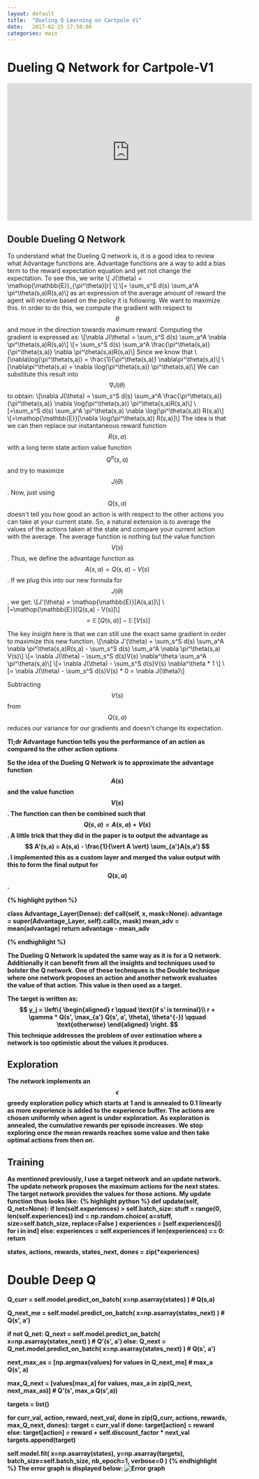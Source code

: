 ```yaml
---
layout: default
title:  "Dueling Q Learning on Cartpole V1"
date:   2017-02-25 17:50:00
categories: main
---
```


# Dueling Q Network for Cartpole-V1

<div class="center">
<iframe width="560" height="315" src="https://www.youtube.com/embed/jTyR-mEYCuk?autoplay=1" frameborder="0" allowfullscreen></iframe>
</div>

## Double Dueling Q Network
To understand what the Dueling Q network is, it is a good idea to review what Advantage functions are. Advantage functions are a way to add a bias term to the reward expectation equation and yet not change the expectation. To see this, we write
\\[ J(\theta) = \mathop{\mathbb{E}}_{\pi^\theta}[r] \\]
\\[= \sum_s^S d(s) \sum_a^A \pi^\theta(s,a)R(s,a)\\]
as an expression of the average amount of reward the agent will receive based on the policy it is following. We want to maximize this. In order to do this, we compute the gradient with respect to $$\theta$$ and move in the direction towards maximum reward. Computing the gradient is expressed as:
\\[\nabla J(\theta) = \sum_s^S d(s) \sum_a^A \nabla \pi^\theta(s,a)R(s,a)\\]
\\[= \sum_s^S d(s) \sum_a^A \frac{\pi^\theta(s,a)}{\pi^\theta(s,a)} \nabla \pi^\theta(s,a)R(s,a)\\]
Since we know that
\\[\nabla\log(\pi^\theta(s,a)) = \frac{1}{\pi^\theta(s,a)} \nabla\pi^\theta(s,a)\\]
\\[\nabla\pi^\theta(s,a) = \nabla \log(\pi^\theta(s,a)) \pi^\theta(s,a)\\]
We can substitute this result into $$\nabla J(\theta)$$ to obtain:
\\[\nabla J(\theta) = \sum_s^S d(s) \sum_a^A \frac{\pi^\theta(s,a)}{\pi^\theta(s,a)} \nabla \log(\pi^\theta(s,a)) \pi^\theta(s,a)R(s,a)\\]
\\[=\sum_s^S d(s) \sum_a^A \pi^\theta(s,a) \nabla \log(\pi^\theta(s,a)) R(s,a)\\]
\\[=\mathop{\mathbb{E}}[\nabla \log(\pi^\theta(s,a)) R(s,a)]\\]
The idea is that we can then replace our instantaneous reward function $$R(s,a)$$ with a long term state action value function $$Q^\pi(s,a)$$ and try to maximize $$J(\theta)$$. Now, just using $$Q(s,a)$$ doesn't tell you how good an action is with respect to the other actions you can take at your current state. So, a natural extension is to average the values of the actions taken at the state and compare your current action with the average. The average function is nothing but the value function $$V(s)$$. Thus, we define the advantage function as $$A(s,a) = Q(s,a) - V(s)$$. If we plug this into our new formula for $$J(\theta)$$, we get:
\\[J'(\theta) = \mathop{\mathbb{E}}[A(s,a)]\\]
\\[=\mathop{\mathbb{E}}[Q(s,a) - V(s)]\\]
$$=\mathop{\mathbb{E}}[Q(s,a)] - \mathop{\mathbb{E}}[V(s)]$$

The key insight here is that we can still use the exact same gradient in order to maximize this new function.
\\[\nabla J'(\theta) = \sum_s^S d(s) \sum_a^A \nabla \pi^\theta(s,a)R(s,a) - \sum_s^S d(s) \sum_a^A \nabla \pi^\theta(s,a) V(s)\\]
\\[= \nabla J(\theta) - \sum_s^S d(s)V(s) \nabla^\theta \sum_a^A \pi^\theta(s,a)\\]
\\[= \nabla J(\theta) - \sum_s^S d(s)V(s) \nabla^\theta * 1 \\]
\\[= \nabla J(\theta) - \sum_s^S d(s)V(s) * 0 = \nabla J(\theta)\\]

Subtracting $$V(s)$$ from $$Q(s,a)$$ reduces our variance for our gradients and doesn't change its expectation.

<b>Tl;dr Advantage function tells you the performance of an action as compared to the other action options <b>

So the idea of the Dueling Q Network is to approximate the advantage function $$A(s)$$ and the value function $$V(s)$$. The function can then be combined such that $$Q(s,a) = A(s,a) + V(s)$$. A little trick that they did in the paper is to output the advantage as $$ A'(s,a) =  A(s,a) - \frac{1}{\vert A \vert} \sum_{a'}A(s,a') $$. I implemented this as a custom layer and merged the value output with this to form the final output for $$Q(s,a)$$.

{% highlight python %}

class Advantage_Layer(Dense):
	def call(self, x, mask=None):
		advantage = super(Advantage_Layer, self).call(x, mask)
		mean_adv = mean(advantage)
		return advantage - mean_adv

{% endhighlight %}

The Dueling Q Network is updated the same way as it is for a Q network. Additionally it can benefit from all the insights and techniques used to bolster the Q network. One of these techniques is the Double technique where one network proposes an action and another network evaluates the value of that action. This value is then used as a target.

The target is written as:
$$
y_j = \left\{
  \begin{aligned}
    r \qquad \text{if s' is terminal}\\
    r + \gamma * Q(s', \max_{a'} Q(s', a', \theta), \theta^{-}) \qquad \text{otherwise}
  \end{aligned}
\right.
$$
This technique addresses the problem of over estimation where a network is too optimistic about the values it produces.

## Exploration
The network implements an $$\epsilon$$ greedy exploration policy which starts at 1 and is annealed to 0.1 linearly as more experience is added to the experience buffer. The actions are chosen uniformly when agent is under exploration. As exploration is annealed, the cumulative rewards per episode increases. We stop exploring once the mean rewards reaches some value and then take optimal actions from then on.

## Training
As mentioned previously, I use a target network and an update network. The update network proposes the maximum actions for the next states. The target network provides the values for those actions. My update function thus looks like:
{% highlight python %}
def update(self, Q_net=None):
  if len(self.experiences) > self.batch_size:
    stuff = range(0, len(self.experiences))
    ind = np.random.choice(
      a=stuff,
      size=self.batch_size,
      replace=False
    )
    experiences = [self.experiences[i] for i in ind]
  else:
    experiences = self.experiences
    if len(experiences) == 0:
      return

  states, actions, rewards, states_next, dones = zip(*experiences)

  # Double Deep Q
  Q_curr = self.model.predict_on_batch(
    x=np.asarray(states)
  ) # Q(s,a)

  Q_next_me = self.model.predict_on_batch(
    x=np.asarray(states_next)
  ) # Q(s', a')

  if not Q_net:
    Q_next = self.model.predict_on_batch(
      x=np.asarray(states_next)
    ) # Q'(s', a')
  else:
    Q_next = Q_net.model.predict_on_batch(
      x=np.asarray(states_next)
    ) # Q(s', a')

  next_max_as = [np.argmax(values) for values in Q_next_me] # max_a Q(s', a)

  max_Q_next = [values[max_a] for values, max_a in zip(Q_next, next_max_as)] # Q'(s', max_a Q(s',a))

  targets = list()

  for curr_val, action, reward, next_val, done in zip(Q_curr, actions, rewards, max_Q_next, dones):
    target = curr_val
    if done:
      target[action] = reward
    else:
      target[action] = reward + self.discount_factor * next_val
    targets.append(target)

  self.model.fit(
    x=np.asarray(states),
    y=np.asarray(targets),
    batch_size=self.batch_size,
    nb_epoch=1,
    verbose=0
  )
{% endhighlight %}
The error graph is displayed below:
![Error graph](https://cloud.githubusercontent.com/assets/4509894/23336116/cf25ed32-fb7a-11e6-911a-720366b60491.png)
